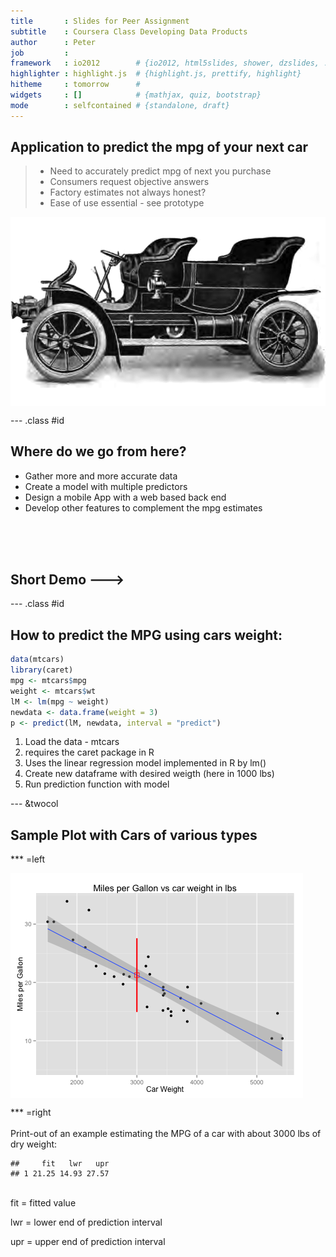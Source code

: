 ```yaml
---
title       : Slides for Peer Assignment
subtitle    : Coursera Class Developing Data Products
author      : Peter
job         : 
framework   : io2012        # {io2012, html5slides, shower, dzslides, ...}
highlighter : highlight.js  # {highlight.js, prettify, highlight}
hitheme     : tomorrow      # 
widgets     : []            # {mathjax, quiz, bootstrap}
mode        : selfcontained # {standalone, draft}
---
```


## Application to predict the mpg of your next car

> - Need to accurately predict mpg of next you purchase
> - Consumers request objective answers
> - Factory estimates not always honest?
> - Ease of use essential - see prototype

<img src="figure/unnamed-chunk-1.png" title="plot of chunk unnamed-chunk-1" alt="plot of chunk unnamed-chunk-1" style="display: block; margin: auto 0 auto auto;" />


--- .class #id
## Where do we go from here?

 - Gather more and more accurate data
 - Create a model with multiple predictors
 - Design a mobile App with a web based back end
 - Develop other features to complement the mpg estimates
<br>
<br>
<br>


##                                                          Short Demo --->

--- .class #id 

## How to predict the MPG using cars weight:


```r
data(mtcars)
library(caret)
mpg <- mtcars$mpg
weight <- mtcars$wt
lM <- lm(mpg ~ weight)
newdata <- data.frame(weight = 3)
p <- predict(lM, newdata, interval = "predict")
```

1. Load the data - mtcars
2. requires the caret package in R
3. Uses the linear regression model implemented in R by lm()
4. Create new dataframe with desired weigth (here in 1000 lbs)
5. Run prediction function with model

--- &twocol

## Sample Plot with Cars of various types ##

*** =left
<br>

<img src="figure/scplot.png" title="plot of chunk scplot" alt="plot of chunk scplot" style="display: block; margin: auto auto auto 0;" />

*** =right
  <br>
  <br>
Print-out of an example estimating the MPG of a 
car with about 3000 lbs of dry weight:
<br>


```
##     fit   lwr   upr
## 1 21.25 14.93 27.57
```

<br>
fit = fitted value

lwr = lower end of prediction interval

upr = upper end of prediction interval
